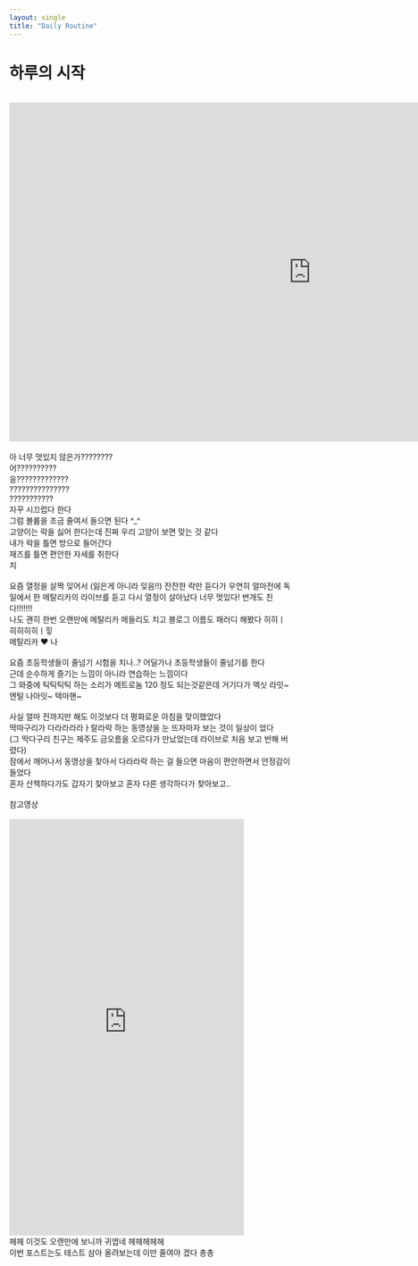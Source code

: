 ```yaml
---
layout: single
title: "Daily Routine"
---
```


# 하루의 시작

<br>
<iframe width="1079" height="607" src="https://www.youtube.com/embed/Mt5MCfJ5tZQ" title="Metallica: Master of Puppets (Munich, Germany - May 24, 2024)" frameborder="0" allow="accelerometer; autoplay; clipboard-write; encrypted-media; gyroscope; picture-in-picture; web-share" referrerpolicy="strict-origin-when-cross-origin" allowfullscreen></iframe>
<br>
<br>
아 너무 멋있지 않은가????????<br>
어??????????<br>
응?????????????<br>
???????????????<br>
???????????<br>
자꾸 시끄럽다 한다<br>
그럼 볼륨을 조금 줄여서 들으면 된다 ^_^ <br>
고양이는 락을 싫어 한다는데 진짜 우리 고양이 보면 맞는 것 같다<br>
내가 락을 틀면 방으로 들어간다<br>
재즈를 틀면 편안한 자세를 취한다<br>
치<br>
<br>
요즘 열정을 살짝 잊어서 (잃은게 아니라 잊음!!) 잔잔한 락만 듣다가 우연히 얼마전에 독일에서 한 메탈리카의 라이브를
듣고 다시 열정이 살아났다 너무 멋있다! 번개도 친다!!!!!!!<br>
나도 괜히 한번 오랜만에 메탈리카 메들리도 치고 블로그 이름도 패러디 해봤다 히히ㅣ히히히히ㅣ힣<br>
메탈리카 ❤️ 나<br>
<br>
요즘 초등학생들이 줄넘기 시험을 치나..? 어딜가나 초등학생들이 줄넘기를 한다<br>
근데 순수하게 즐기는 느낌이 아니라 연습하는 느낌이다<br>
그 와중에 틱틱틱틱 하는 소리가 메트로놈 120 정도 되는것같은데 거기다가 엑싯 라잇~ 엔털 나아잇~ 텍마핸~<br>
<br>
사실 얼마 전까지만 해도 이것보다 더 평화로운 아침을 맞이했었다<br>
딱따구리가 다라라라라ㅏ랄라락 하는 동영상을 눈 뜨자마자 보는 것이 일상이 었다<br>
(그 딱다구리 친구는 제주도 금오름을 오르다가 만났었는데 라이브로 처음 보고 반해 버렸다)<br>
잠에서 깨어나서 동영상을 찾아서 다라라락 하는 걸 들으면 마음이 편안하면서 안정감이 들었다<br>
혼자 산책하다가도 갑자기 찾아보고 혼자 다른 생각하다가 찾아보고..<br>
<br>
참고영상<br>
<br>
<iframe width="420" height="746" src="https://www.youtube.com/embed/K568CUJC9LI" title="딱다구리는 따라라라라라라라락" frameborder="0" allow="accelerometer; autoplay; clipboard-write; encrypted-media; gyroscope; picture-in-picture; web-share" referrerpolicy="strict-origin-when-cross-origin" allowfullscreen></iframe>
<br>
헤헤 이것도 오랜만에 보니까 귀엽네 헤헤헤헤헤<br>
이번 포스트는도 테스트 삼아 올려보는데 이만 줄여야 겠다 총총<br>
<br>
<br>
<br>
